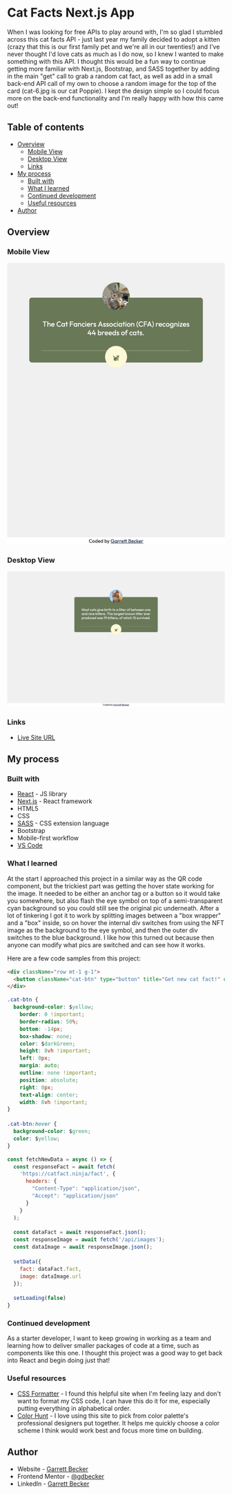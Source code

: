 # Cat Facts Next.js App

When I was looking for free APIs to play around with, I'm so glad I stumbled across this cat facts API - just last year my family decided to adopt a kitten (crazy that this is our first family pet and we're all in our twenties!) and I've never thought I'd love cats as much as I do now, so I knew I wanted to make something with this API. I thought this would be a fun way to continue getting more familiar with Next.js, Bootstrap, and SASS together by adding in the main "get" call to grab a random cat fact, as well as add in a small back-end API call of my own to choose a random image for the top of the card (cat-6.jpg is our cat Poppie). I kept the design simple so I could focus more on the back-end functionality and I'm really happy with how this came out!

## Table of contents

- [Overview](#overview)
  - [Mobile View](#mobile-view)
  - [Desktop View](#desktop-view)
  - [Links](#links)
- [My process](#my-process)
  - [Built with](#built-with)
  - [What I learned](#what-i-learned)
  - [Continued development](#continued-development)
  - [Useful resources](#useful-resources)
- [Author](#author)

## Overview


### Mobile View

![](./cat-facts-mobile.jpg)

### Desktop View

![](./cat-facts-desktop.jpg)

### Links

- [Live Site URL](https://cat-facts-gdbecker.netlify.app)

## My process

### Built with

- [React](https://reactjs.org/) - JS library
- [Next.js](https://nextjs.org) - React framework
- HTML5
- CSS
- [SASS](https://sass-lang.com) - CSS extension language
- Bootstrap
- Mobile-first workflow
- [VS Code](https://code.visualstudio.com)

### What I learned



At the start I approached this project in a similar way as the QR code component, but the trickiest part was getting the hover state working for the image. It needed to be either an anchor tag or a button so it would take you somewhere, but also flash the eye symbol on top of a semi-transparent cyan background so you could still see the original pic underneath. After a lot of tinkering I got it to work by splitting images between a "box wrapper" and a "box" inside, so on hover the internal div switches from using the NFT image as the background to the eye symbol, and then the outer div switches to the blue background. I like how this turned out because then anyone can modify what pics are switched and can see how it works.

Here are a few code samples from this project:

```html
<div className="row mt-1 g-1">
  <button className="cat-btn" type="button" title="Get new cat fact!" onClick={e => onClick(e)}><FaCat></FaCat></button>
</div>
```

```css
.cat-btn {
  background-color: $yellow;
	border: 0 !important;
	border-radius: 50%;
	bottom: -14px;
	box-shadow: none;
	color: $darkGreen;
	height: 8vh !important;
	left: 0px;
	margin: auto;
	outline: none !important;
	position: absolute;
	right: 0px;
	text-align: center;
	width: 8vh !important;
}

.cat-btn:hover {
  background-color: $green;
  color: $yellow;
}
```

```js
const fetchNewData = async () => {
  const responseFact = await fetch(
    'https://catfact.ninja/fact', {
      headers: {
        "Content-Type": "application/json",
        "Accept": "application/json"
      }
    }
  );  

  const dataFact = await responseFact.json();
  const responseImage = await fetch('/api/images');
  const dataImage = await responseImage.json();

  setData({
    fact: dataFact.fact,
    image: dataImage.url
  });

  setLoading(false)
}
```

### Continued development

As a starter developer, I want to keep growing in working as a team and learning how to deliver smaller packages of code at a time, such as components like this one. I thought this project was a good way to get back into React and begin doing just that!

### Useful resources

- [CSS Formatter](http://www.lonniebest.com/FormatCSS/) - I found this helpful site when I'm feeling lazy and don't want to format my CSS code, I can have this do it for me, especially putting everything in alphabetical order.
- [Color Hunt](https://colorhunt.co) - I love using this site to pick from color palette's professional designers put together. It helps me quickly choose a color scheme I think would work best and focus more time on building.

## Author

- Website - [Garrett Becker]()
- Frontend Mentor - [@gdbecker](https://www.frontendmentor.io/profile/gdbecker)
- LinkedIn - [Garrett Becker](https://www.linkedin.com/in/garrett-becker-923b4a106/)